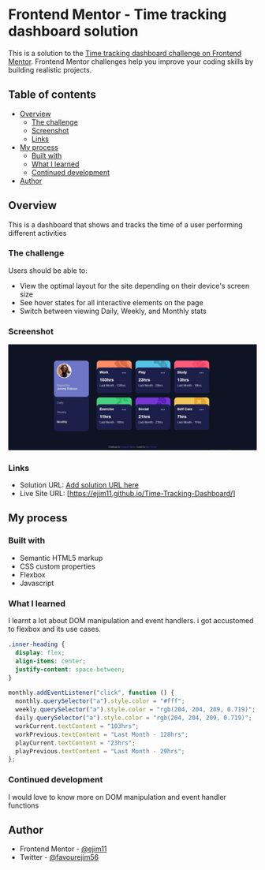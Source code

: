# Frontend Mentor - Time tracking dashboard solution

This is a solution to the [Time tracking dashboard challenge on Frontend Mentor](https://www.frontendmentor.io/challenges/time-tracking-dashboard-UIQ7167Jw). Frontend Mentor challenges help you improve your coding skills by building realistic projects.

## Table of contents

- [Overview](#overview)
  - [The challenge](#the-challenge)
  - [Screenshot](#screenshot)
  - [Links](#links)
- [My process](#my-process)
  - [Built with](#built-with)
  - [What I learned](#what-i-learned)
  - [Continued development](#continued-development)
- [Author](#author)

## Overview

This is a dashboard that shows and tracks the time of a user performing different activities

### The challenge

Users should be able to:

- View the optimal layout for the site depending on their device's screen size
- See hover states for all interactive elements on the page
- Switch between viewing Daily, Weekly, and Monthly stats

### Screenshot

![](images/Screenshot.jpg)

### Links

- Solution URL: [Add solution URL here](https://your-solution-url.com)
- Live Site URL: [https://ejim11.github.io/Time-Tracking-Dashboard/]

## My process

### Built with

- Semantic HTML5 markup
- CSS custom properties
- Flexbox
- Javascript

### What I learned

I learnt a lot about DOM manipulation and event handlers. i got accustomed to flexbox and its use cases.


```css
.inner-heading {
  display: flex;
  align-items: center;
  justify-content: space-between;
}
```

```js
monthly.addEventListener("click", function () {
  monthly.querySelector("a").style.color = "#fff";
  weekly.querySelector("a").style.color = "rgb(204, 204, 209, 0.719)";
  daily.querySelector("a").style.color = "rgb(204, 204, 209, 0.719)";
  workCurrent.textContent = "103hrs";
  workPrevious.textContent = "Last Month - 128hrs";
  playCurrent.textContent = "23hrs";
  playPrevious.textContent = "Last Month - 29hrs";
};
```

### Continued development

I would love to know more on DOM manipulation and event handler functions



## Author

- Frontend Mentor - [@ejim11](https://www.frontendmentor.io/profile/yourusername)
- Twitter - [@favourejim56](https://www.twitter.com/yourusername)
